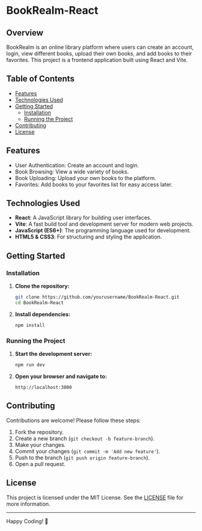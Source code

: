 # BookRealm-React

## Overview
BookRealm is an online library platform where users can create an account, login, view different books, upload their own books, and add books to their favorites. This project is a frontend application built using React and Vite.

## Table of Contents
- [Features](#features)
- [Technologies Used](#technologies-used)
- [Getting Started](#getting-started)
  - [Installation](#installation)
  - [Running the Project](#running-the-project)
- [Contributing](#contributing)
- [License](#license)

## Features
- User Authentication: Create an account and login.
- Book Browsing: View a wide variety of books.
- Book Uploading: Upload your own books to the platform.
- Favorites: Add books to your favorites list for easy access later.

## Technologies Used
- **React**: A JavaScript library for building user interfaces.
- **Vite**: A fast build tool and development server for modern web projects.
- **JavaScript (ES6+)**: The programming language used for development.
- **HTML5 & CSS3**: For structuring and styling the application.

## Getting Started

### Installation
1. **Clone the repository:**
    ```bash
    git clone https://github.com/yourusername/BookRealm-React.git
    cd BookRealm-React
    ```

2. **Install dependencies:**
    ```bash
    npm install
    ```

### Running the Project
1. **Start the development server:**
    ```bash
    npm run dev
    ```

2. **Open your browser and navigate to:**
    ```
    http://localhost:3000
    ```

## Contributing
Contributions are welcome! Please follow these steps:
1. Fork the repository.
2. Create a new branch (`git checkout -b feature-branch`).
3. Make your changes.
4. Commit your changes (`git commit -m 'Add new feature'`).
5. Push to the branch (`git push origin feature-branch`).
6. Open a pull request.

## License
This project is licensed under the MIT License. See the [LICENSE](LICENSE) file for more information.

---

Happy Coding! 🚀
